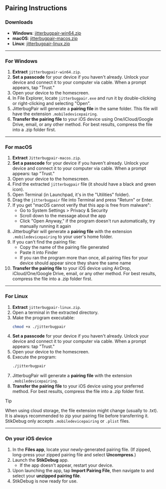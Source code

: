 ## Pairing Instructions

### Downloads
- **Windows**: [jitterbugpair-win64.zip](https://github.com/osy/Jitterbug/releases/download/v1.3.1/jitterbugpair-win64.zip)
- **macOS**: [jitterbugpair-macos.zip](https://github.com/osy/Jitterbug/releases/download/v1.3.1/jitterbugpair-macos.zip)
- **Linux**: [jitterbugpair-linux.zip](https://github.com/osy/Jitterbug/releases/download/v1.3.1/jitterbugpair-linux.zip)

---

### For Windows

1. **Extract** `jitterbugpair-win64.zip`.
2. **Set a passcode** for your device if you haven't already. Unlock your device and connect it to your computer via cable. When a prompt appears, tap "Trust."
3. Open your device to the homescreen.
4. In File Explorer, locate `jitterbugpair.exe` and run it by double-clicking or right-clicking and selecting "Open".
5. JitterbugPair will generate a **pairing file** in the same folder. This file will have the extension `.mobiledevicepairing`.
6. **Transfer the pairing file** to your iOS device using One/iCloud/Google Drive, email, or any other method. For best results, compress the file into a .zip folder first.

---

### For macOS

1. **Extract** `Jitterbugpair-macos.zip`.
2. **Set a passcode** for your device if you haven't already. Unlock your device and connect it to your computer via cable. When a prompt appears: tap "Trust."
3. Open your device to the homescreen.
4. Find the extracted `jitterbugpair` file (it should have a black and green icon).
5. Open Terminal (in Launchpad, it's in the "Utilities" folder).
6. Drag the `jitterbugpair` file into Terminal and press "Return" or Enter.
7. If you get "macOS cannot verify that this app is free from malware":
   - Go to System Settings > Privacy & Security
   - Scroll down to the message about the app
   - Click "Open Anyway," if the program doesn't run automatically, try manually running it again
8. JitterbugPair will generate a **pairing file** with the extension `.mobiledevicepairing` to your user's home folder.
9. If you can't find the pairing file:
   - Copy the name of the pairing file generated
   - Paste it into Finder
   - If you ran the program more than once, all pairing files for your device should appear since they share the same name
10. **Transfer the pairing file** to your iOS device using AirDrop, iCloud/One/Google Drive, email, or any other method. For best results, compress the file into a .zip folder first.

---

### For Linux

1. **Extract** `jitterbugpair-linux.zip`.
2. Open a terminal in the extracted directory.
3. Make the program executable:
   ```bash
   chmod +x ./jitterbugpair
   ```
4. **Set a passcode** for your device if you haven't already. Unlock your device and connect it to your computer via cable. When a prompt appears: tap "Trust."
5. Open your device to the homescreen.
6. Execute the program:
   ```bash
   ./jitterbugpair
   ```
7. JitterbugPair will generate a **pairing file** with the extension `.mobiledevicepairing`.
8. **Transfer the pairing file** to your iOS device using your preferred method. For best results, compress the file into a .zip folder first.

> [!TIP]
> When using cloud storage, the file extension might change (usually to .txt). It is always recommended to zip your pairing file before transferring it. StikDebug only accepts `.mobiledevicepairing` or `.plist` files.

---

### On your iOS device

1. In the **Files app**, locate your newly-generated pairing file. (If zipped, long-press your zipped pairing file and select **Uncompress**.)
2. Launch the **StikDebug** app.
   - If the app doesn't appear, restart your device.
3. Upon launching the app, tap **Import Pairing File**, then navigate to and select your **unzipped pairing file**.
4. StikDebug is now ready for use.
